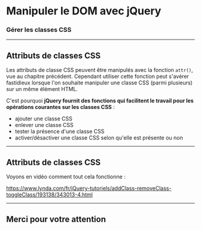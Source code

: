 <!-- footer: Copyright 2017 © Glenn ROLLAND – Reproduction interdite -->
<!-- page_number : true -->

<link rel="stylesheet" href="../../assets/style.css" />

# Manipuler le DOM avec jQuery

### Gérer les classes CSS

<!-- -addclass-removeclass-toggleclass-hasclass -->

<!-- 04/03 Vidéo (screencast) -->

----

## Attributs de classes CSS

Les attributs de classe CSS peuvent être manipulés avec la fonction `attr()`, vue au chapitre précédent. Cependant utiliser cette fonction peut s'avérer fastidieux lorsque l'on souhaite manipuler une classe CSS (parmi plusieurs) sur un même élément HTML. 

C'est pourquoi __jQuery fournit des fonctions qui facilitent le travail pour les opérations courantes sur les classes CSS__ :

- ajouter une classe CSS
- enlever une classe CSS 
- tester la présence d'une classe CSS 
- activer/désactiver une classe CSS selon qu'elle est présente ou non

----

<!--

## Attributs de classes CSS

### Ajout de classes CSS

- `addClass(className)` : ajout d'une ou plusieurs classes (si plusieurs classes sont ajoutée, elles sont séparées par un espace)

- `addClass(function (index, classes) { ... })`une fonction peut être utilisée pour retourner une ou plusieurs classes, cette fonction reçoit l'indice de l'élément et le nom des classes de cet élément


### Suppresson de classes CSS

- `removeClassclasses()` suppression d'une ou plusieurs mêmes paramètres possibles que `addClass`

----

## Attributs de classes CSS

### Vérifier la présence d'une classe CSS

- `hasClass(className)` : vérifie la présence d'une classe CSS et renvoie `true` ou `false`

- `toggleClass(className)` : ajoute ou supprime une classe : ajoute la classe si elle n'est pas présente, supprime la classe si elle est présente. Si plusieurs classes sont spécifiées, elles sont séparées par des virgules.

----

-->

## Attributs de classes CSS

Voyons en vidéo comment tout cela fonctionne :

https://www.lynda.com/fr/jQuery-tutoriels/addClass-removeClass-toggleClass/193138/343013-4.html

----

## Merci pour votre attention

